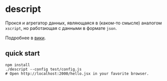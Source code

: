 descript
========

Прокся и агрегатор данных, являющаяся в (каком-то смысле) аналогом `xscript`,
но работающая с данными в формате `json`.

Подробнее в [вики](https://github.com/pasaran/descript/wiki/syntax).

## quick start

```
npm install
./descript --config test/config.js
# Open http://localhost:2000/hello.jsx in your favorite browser.
```

